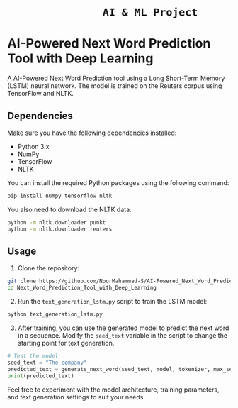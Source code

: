 # ```                AI & ML Project                ```

# AI-Powered Next Word Prediction Tool with Deep Learning

A AI-Powered Next Word Prediction tool using a Long Short-Term Memory (LSTM) neural network. The model is trained on the Reuters corpus using TensorFlow and NLTK.

## Dependencies

Make sure you have the following dependencies installed:

- Python 3.x
- NumPy
- TensorFlow
- NLTK

You can install the required Python packages using the following command:

```bash
pip install numpy tensorflow nltk
```

You also need to download the NLTK data:

```bash
python -m nltk.downloader punkt
python -m nltk.downloader reuters
```

## Usage

1. Clone the repository:

```bash
git clone https://github.com/NoorMahammad-S/AI-Powered_Next_Word_Prediction_Tool_with_Deep_Learning.git
cd Next_Word_Prediction_Tool_with_Deep_Learning
```

2. Run the `text_generation_lstm.py` script to train the LSTM model:

```bash
python text_generation_lstm.py
```

3. After training, you can use the generated model to predict the next word in a sequence. Modify the `seed_text` variable in the script to change the starting point for text generation.

```python
# Test the model
seed_text = "The company"
predicted_text = generate_next_word(seed_text, model, tokenizer, max_sequence_length)
print(predicted_text)
```

Feel free to experiment with the model architecture, training parameters, and text generation settings to suit your needs.

